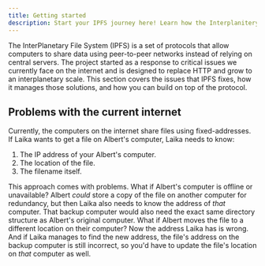 ```yaml
---
title: Getting started
description: Start your IPFS journey here! Learn how the Interplanitery File System works, install commonly used tools, and get to grips with basic d-web concepts.
---
```


The InterPlanetary File System (IPFS) is a set of protocols that allow computers to share data using peer-to-peer networks instead of relying on central servers. The project started as a response to critical issues we currently face on the internet and is designed to replace HTTP and grow to an interplanetary scale. This section covers the issues that IPFS fixes, how it manages those solutions, and how you can build on top of the protocol.

## Problems with the current internet

Currently, the computers on the internet share files using fixed-addresses. If Laika wants to get a file on Albert's computer, Laika needs to know:

1. The IP address of your Albert's computer.
2. The location of the file.
3. The filename itself.

This approach comes with problems. What if Albert's computer is offline or unavailable? Albert _could_ store a copy of the file on another computer for redundancy, but then Laika also needs to know the address of _that_ computer. That backup computer would also need the exact same directory structure as Albert's original computer. What if Albert moves the file to a different location on their computer? Now the address Laika has is wrong. And if Laika manages to find the new address, the file's address on the backup computer is still incorrect, so you'd have to update the file's location on _that_ computer as well.
